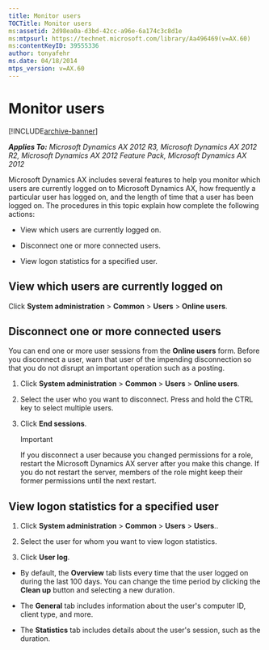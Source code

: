 ```yaml
---
title: Monitor users
TOCTitle: Monitor users
ms:assetid: 2d98ea0a-d3bd-42cc-a96e-6a174c3c8d1e
ms:mtpsurl: https://technet.microsoft.com/library/Aa496469(v=AX.60)
ms:contentKeyID: 39555336
author: tonyafehr
ms.date: 04/18/2014
mtps_version: v=AX.60
---
```


# Monitor users 


[!INCLUDE[archive-banner](includes/archive-banner.md)]


_**Applies To:** Microsoft Dynamics AX 2012 R3, Microsoft Dynamics AX 2012 R2, Microsoft Dynamics AX 2012 Feature Pack, Microsoft Dynamics AX 2012_

Microsoft Dynamics AX includes several features to help you monitor which users are currently logged on to Microsoft Dynamics AX, how frequently a particular user has logged on, and the length of time that a user has been logged on. The procedures in this topic explain how complete the following actions:

  - View which users are currently logged on.

  - Disconnect one or more connected users.

  - View logon statistics for a specified user.

## View which users are currently logged on

Click **System administration** \> **Common** \> **Users** \> **Online users**.

## Disconnect one or more connected users

You can end one or more user sessions from the **Online users** form. Before you disconnect a user, warn that user of the impending disconnection so that you do not disrupt an important operation such as a posting.

1.  Click **System administration** \> **Common** \> **Users** \> **Online users**.

2.  Select the user who you want to disconnect. Press and hold the CTRL key to select multiple users.

3.  Click **End sessions**.
    

    > [!IMPORTANT]
    > <P>If you disconnect a user because you changed permissions for a role, restart the Microsoft Dynamics AX server after you make this change. If you do not restart the server, members of the role might keep their former permissions until the next restart.</P>



## View logon statistics for a specified user

1.  Click **System administration** \> **Common** \> **Users** \> **Users**..

2.  Select the user for whom you want to view logon statistics.

3.  Click **User log**.

<!-- end list -->

  - By default, the **Overview** tab lists every time that the user logged on during the last 100 days. You can change the time period by clicking the **Clean up** button and selecting a new duration.

  - The **General** tab includes information about the user's computer ID, client type, and more.

  - The **Statistics** tab includes details about the user's session, such as the duration.

  


